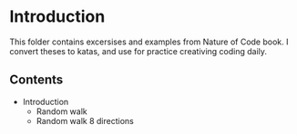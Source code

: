 # Introduction
This folder contains excersises and examples from Nature of Code book. I convert theses to katas, and use for practice creativing coding daily.

## Contents

- Introduction
    - Random walk
    - Random walk 8 directions